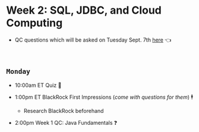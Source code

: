 # Week 2: SQL, JDBC, and Cloud Computing
- QC questions which will be asked on Tuesday Sept. 7th [here](https://github.com/210823-Enterprise/demos/blob/main/week2/qc-questions.md) 👈

<br>

## `Monday`
- 10:00am ET Quiz 📝

- 1:00pm ET BlackRock First Impressions (*come with questions for them*) 🕴️
  - Research BlackRock beforehand

- 2:00pm Week 1 QC: Java Fundamentals ❓







<br>

